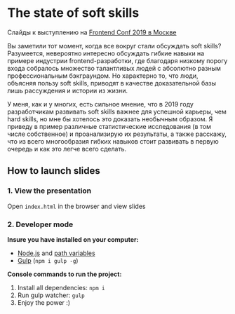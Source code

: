 # The state of soft skills

Слайды к выступлению на [Frontend Conf 2019 в Москве](https://frontendconf.ru/moscow/2019/abstracts/5488)

Вы заметили тот момент, когда все вокруг стали обсуждать soft skills? Разумеется, невероятно интересно обсуждать гибкие навыки на примере индустрии frontend-разработки, где благодаря низкому порогу входа собралось множество талантливых людей с абсолютно разным профессиональным бэкграундом. Но характерно то, что люди, объясняя пользу soft skills, приводят в качестве доказательной базы лишь рассуждения и истории из жизни.

У меня, как и у многих, есть сильное мнение, что в 2019 году разработчикам развивать soft skills важнее для успешной карьеры, чем hard skills, но мне бы хотелось это доказать необычным образом. Я приведу в пример различные статистические исследования (в том числе собственное) и проанализирую их результаты, а также расскажу, что из всего многообразия гибких навыков стоит развивать в первую очередь и как это легче всего сделать.

## How to launch slides
### 1. View the presentation
Open `index.html` in the browser and view slides

### 2. Developer mode

__Insure you have installed on your computer:__

* [Node.js](https://nodejs.org/en/download/) and [path variables](http://stackoverflow.com/questions/8278143/node-js-how-to-run-node-command-from-any-path)
* [Gulp](http://gulpjs.com/) (`npm i gulp -g`)

__Console commands to run the project:__

1. Install all dependenсies: `npm i`
2. Run gulp watcher: `gulp`
3. Enjoy the power :)
